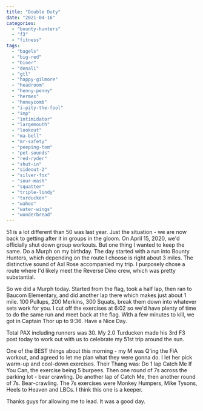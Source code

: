 ```yaml
---
title: "Double Duty"
date: "2021-04-16"
categories: 
  - "bounty-hunters"
  - "f3"
  - "fitness"
tags: 
  - "bagels"
  - "big-red"
  - "biner"
  - "denali"
  - "gtl"
  - "happy-gilmore"
  - "headroom"
  - "henny-penny"
  - "hermes"
  - "honeycomb"
  - "i-pity-the-fool"
  - "imp"
  - "intimidator"
  - "largemouth"
  - "lookout"
  - "ma-bell"
  - "mr-safety"
  - "peeping-tom"
  - "pet-sounds"
  - "red-ryder"
  - "shut-in"
  - "sideout-2"
  - "silver-fox"
  - "sour-mash"
  - "squatter"
  - "triple-lindy"
  - "turducken"
  - "wahoo"
  - "water-wings"
  - "wonderbread"
---
```


51 is a lot different than 50 was last year. Just the situation - we are now back to getting after it in groups in the gloom. On April 15, 2020, we'd officially shut down group workouts. But one thing I wanted to keep the same. Do a Murph on my birthday. The day started with a run into Bounty Hunters, which depending on the route I choose is right about 3 miles. The distinctive sound of Axl Rose accompanied my trip. I purposely chose a route where I'd likely meet the Reverse Dino crew, which was pretty substantial.

So we did a Murph today. Started from the flag, took a half lap, then ran to Baucom Elementary, and did another lap there which makes just about 1 mile. 100 Pullups, 200 Merkins, 300 Squats, break them down into whatever sets work for you. I cut off the exercises at 6:02 so we'd have plenty of time to do the same run and meet back at the flag. With a few minutes to kill, we got in Captain Thor up to 9:36. Have a Nice Day.

Total PAX including runners was 30. My 2.0 Turducken made his 3rd F3 post today to work out with us to celebrate my 51st trip around the sun.

One of the BEST things about this morning - my M was Q'ing the FiA workout, and agreed to let me plan what they were gonna do. I let her pick warm-up and cool-down exercises. Their Thang was: Do 1 lap Catch Me If You Can, the exercise being 5 burpees. Then one round of 7s across the parking lot - bear crawling. Do another lap of Catch Me, then another round of 7s. Bear-crawling. The 7s exercises were Monkey Humpers, Mike Tysons, Heels to Heaven and LBCs. I think this one is a keeper.

Thanks guys for allowing me to lead. It was a good day.
